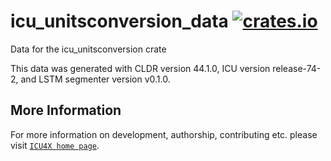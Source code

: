 # icu_unitsconversion_data [![crates.io](https://img.shields.io/crates/v/icu_unitsconversion_data)](https://crates.io/crates/icu_unitsconversion_data)

<!-- cargo-rdme start -->

Data for the icu_unitsconversion crate

This data was generated with CLDR version 44.1.0, ICU version release-74-2, and
LSTM segmenter version v0.1.0.

<!-- cargo-rdme end -->

## More Information

For more information on development, authorship, contributing etc. please visit [`ICU4X home page`](https://github.com/unicode-org/icu4x).
